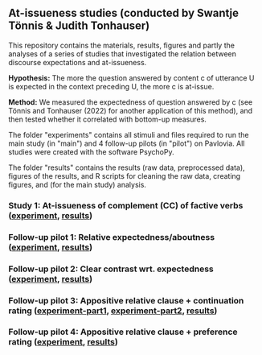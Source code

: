 ## At-issueness studies (conducted by Swantje Tönnis & Judith Tonhauser)
This repository contains the materials, results, figures and partly the analyses of a series of studies that investigated the relation between discourse expectations and at-issueness. 

**Hypothesis:** The more the question answered by content c of utterance U is expected in the context preceding U, the more c is at-issue.

**Method:** We measured the expectedness of question answered by c (see Tönnis and Tonhauser (2022) for another application of this method), and then tested whether it correlated with bottom-up measures.

The folder "experiments" contains all stimuli and files required to run the main study (in "main") and 4 follow-up pilots (in "pilot") on Pavlovia. All studies were created with the software PsychoPy.

The folder "results" contains the results (raw data, preprocessed data), figures of the results, and R scripts for cleaning the raw data, creating figures, and (for the main study) analysis.

### Study 1: At-issueness of complement (CC) of factive verbs ([experiment](https://github.com/swantje-toennis/At-issueness-experiments/tree/main/experiments/main), [results](https://github.com/swantje-toennis/At-issueness-experiments/tree/main/results/main))

### Follow-up pilot 1: Relative expectedness/aboutness ([experiment](https://github.com/swantje-toennis/At-issueness-experiments/tree/main/experiments/pilot/aboutness%20pilot), [results](https://github.com/swantje-toennis/At-issueness-experiments/tree/main/results/pilot/aboutness%20pilot))

### Follow-up pilot 2: Clear contrast wrt. expectedness ([experiment](https://github.com/swantje-toennis/At-issueness-experiments/tree/main/experiments/pilot/controlled%20stimulus%20%26%20inquiry), [results](https://github.com/swantje-toennis/At-issueness-experiments/tree/main/results/pilot/controlled%20stimulus%20%26%20inquiry))

### Follow-up pilot 3: Appositive relative clause + continuation rating ([experiment-part1](https://github.com/swantje-toennis/At-issueness-experiments/tree/main/experiments/pilot/quick_pilot_arc), [experiment-part2](https://github.com/swantje-toennis/At-issueness-experiments/tree/main/experiments/pilot/quick_pilot_arc-part2), [results](https://github.com/swantje-toennis/At-issueness-experiments/tree/main/results/pilot/quick_pilot_arc))

### Follow-up pilot 4: Appositive relative clause + preference rating ([experiment](https://github.com/swantje-toennis/At-issueness-experiments/tree/main/experiments/pilot/preference_arc), [results](https://github.com/swantje-toennis/At-issueness-experiments/tree/main/results/pilot/preference_arc))



